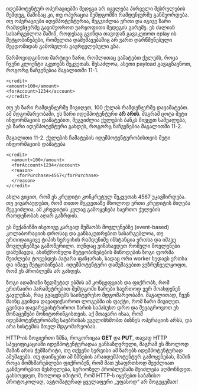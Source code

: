 იდემპოტენტურ ოპერაციებში შედეგი არ იცვლება პირველი შესრულების შემდეგ, მაშინაც კი, თუ ოპერაცია შემდგომში რამდენჯერმე განმეორდება. თუ ოპერაციები იდემპოტენტურია, შეგვიძლია ერთი და იგივე ზარი რამდენჯერმე გავიმეოროთ უარყოფითი შედეგის გარეშე. ეს ძალიან სასარგებლოა მაშინ, როდესაც გვინდა თავიდან გავაკეთოთ eplay ის შეტყობინებები, რომელთა დამუშავებაშიც არ ვართ დარწმუნებული  შეცდომიდან გამოსვლის გავრცელებული გზა.

წარმოვიდგინოთ მარტივი ზარი, რომლითაც ვამატებთ ქულებს, როცა ჩვენი კლიენტი აკეთებს შეკვეთას. შესაძლოა, ასეთი payload გავაგზავნოთ, როგორც ნაჩვენებია მაგალითში 11-1.

	<credit>
	<amount>100</amount>
	<forAccount>1234</account>
	</credit>

თუ ეს ზარი რამდენჯერმე მივიღეთ, 100 ქულას რამდენჯერმე დავამატებთ. ამ მდგომარეობაში, ეს ზარი იდემპოტენტური **არ არის**. მაგრამ ცოტა მეტი ინფორმაციის დამატებით, შეგვიძლია ქულების ბანკს მივცეთ საშუალება, ეს ზარი იდემპოტენტური გახდეს, როგორც ნაჩვენებია მაგალითში 11-2.

მაგალითი 11-2. ქულების ჩამატების იდემპოტენტურობისთვის მეტი ინფორმაციის დამატება

	<credit>
	  <amount>100</amount>
	  <forAccount>1234</account>
	  <reason>
	    <forPurchase>4567</forPurchase>
	  </reason>
	</credit>


ახლა ვიცით, რომ ეს კრედიტი კონკრეტულ შეკვეთას 4567 უკავშირდება. თუ ვივარაუდებთ, რომ თითო შეკვეთაზე მხოლოდ ერთი კრედიტის მიღება შეგვიძლია, ამ კრედიტის კვლავ გამოყენება საერთო ქულების რაოდენობას აღარ გაზრდის.

ეს მექანიზმი ისეთივე კარგად მუშაობს მოვლენებზე (event-based) კოლაბორაციის დროსაც და განსაკუთრებით სასარგებლოა, თუ ერთიდაიგივე ტიპის სერვისის რამდენიმე ინსტანცია ერთსა და იმავე მოვლენებზეა გამოწერილი. თუნდაც ვინახავდეთ რომელი მოვლენები დამუშავდა, ასინქრონული შეტყობინებების მიწოდების ზოგი ფორმა შეიძლება ტოვებდეს პატარა ფანჯარას, სადაც ორი worker ხედავს ერთსა და იმავე შეტყობინებას. იდემპოტენტური დამუშავებით ვუზრუნველყოფთ, რომ ეს პრობლემა არ გახდეს.

ზოგი ადამიანი ზედმეტად ებმის ამ კონცეფციას და ფიქრობს, რომ ერთნაირი პარამეტრებით შემდგომი ზარები საერთოდ ვერ მოახდენენ გავლენას, რაც გვაყენებს საინტერესო მდგომარეობაში. მაგალითად, ჩვენ მაინც გვინდა დავაფიქსიროთ ლოგებში ის ფაქტი, რომ ზარი მივიღეთ. გვინდა დავარეგისტრიროთ ზარის საპასუხო დრო და შევაგროვოთ ეს მონაცემები მონიტორინგისთვის. აქ მთავარი ისაა, რომ იდემპოტენტურობაზე საუბრისას ვგულისხმობთ ბიზნეს ოპერაციის არსს, და არა სისტემის მთელ მდგომარეობას.

HTTP-ის ზოგიერთი ზმნა, როგორიცაა **GET** და **PUT**, თავად HTTP სპეციფიკაციაში იდემპოტენტურადაა განსაზღვრული, მაგრამ ეს მხოლოდ მაშინ არის ჭეშმარიტი, თუ თქვენი სერვისი ამ ზარებს იდემპოტენტურად ამუშავებს. თუ დაიწყებთ ამ ზმნების არაიდემპოტენტურ გამოყენებას, მაშინ როცა მომხმარებლები ფიქრობენ, რომ მათ უსაფრთხოდ შეუძლიათ განმეორებით შესრულება, სერიოზულ პრობლემაში შეიძლება აღმოჩნდეთ. გახსოვდეთ, მხოლოდ იმიტომ, რომ HTTP-ს იყენებთ საბაზისო პროტოკოლად, ავტომატურად ყველაფერი „უფასოდ“ არ მოგეცემათ!
